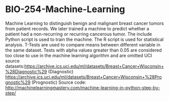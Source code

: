 # BIO-254-Machine-Learning
Machine Learning to distinguish benign and malignant breast cancer tumors from patient records. We later trained a machine to predict whether a patient had a non-recurring or recurring cancerous tumor.
The include Python script is used to train the machine.
The R script is used for statistical analysis. T-Tests are used to compare means between different variable in the same dataset. Tests with alpha values greater than 0.05 are considered too close to use in the machine learning algorithm and are omitted 
UCI source datasets:https://archive.ics.uci.edu/ml/datasets/Breast+Cancer+Wisconsin+%28Diagnostic%29 (Diagnostic) https://archive.ics.uci.edu/ml/datasets/Breast+Cancer+Wisconsin+%28Prognostic%29 (Prognostic)
Source code: http://machinelearningmastery.com/machine-learning-in-python-step-by-step/
